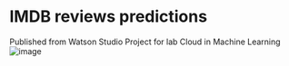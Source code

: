 # IMDB reviews predictions
Published from Watson Studio
Project for lab Cloud in Machine Learning
![image](https://github.com/Garrior/imdb_reviews_prediction/assets/102922330/904f0d26-4608-4b8c-b17a-f6839f3d8acf)


